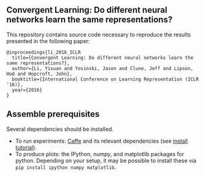 ## Convergent Learning: Do different neural networks learn the same representations?

This repository contains source code necessary to reproduce the results presented in the following paper:

```
@inproceedings{li_2016_ICLR
  title={Convergent Learning: Do different neural networks learn the same representations?},
  author={Li, Yixuan and Yosinski, Jason and Clune, Jeff and Lipson, Hod and Hopcroft, John},
  booktitle={International Conference on Learning Representation (ICLR '16)},
  year={2016}
}
```

## Assemble prerequisites

Several dependencies should be installed.

 * To run experiments: [Caffe](http://caffe.berkeleyvision.org/) and its relevant dependencies (see [install tutorial](http://caffe.berkeleyvision.org/installation.html)).
 * To produce plots: the IPython, numpy, and matplotlib packages for python. Depending on your setup, it may be possible to install these via `pip install ipython numpy matplotlib`.

